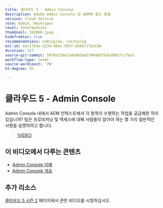 ```yaml
---
title: 클라우드 5 - Admin Console
description: Adobe Admin Console 및 AEM에 맞는 방법
version: Cloud Service
role: Admin, Developer
level: Intermediate
thumbnail: 342866.jpeg
hidefromtoc: true
recommendations: noDisplay, noCatalog
exl-id: eec1764e-1234-4b4c-993f-6584717e3c9e
duration: 317
source-git-commit: 5976e220ac54e901be5f064dbf541d901fccfec5
workflow-type: tm+mt
source-wordcount: '76'
ht-degree: 3%

---
```


# 클라우드 5 - Admin Console

Admin Console 내에서 AEM 컨텍스트에서 각 항목이 수행하는 작업을 궁금해한 적이 있습니까? 팀은 프로비저닝 및 액세스에 대해 사람들이 알아야 하는 몇 가지 일반적인 사항을 설명하려고 합니다.

>[!VIDEO](https://video.tv.adobe.com/v/342866?quality=12&learn=on)

## 이 비디오에서 다루는 콘텐츠

+ [Admin Console 이해](https://experienceleague.adobe.com/docs/experience-manager-cloud-service/content/onboarding/onboarding-concepts/admin-console.html)
+ [Admin Console 개요](https://helpx.adobe.com/kr/enterprise/using/admin-console.html)

## 추가 리소스

[클라우드 5 시즌 2](../cloud5-season-2.md) 페이지에서 관련 비디오를 시청하십시오.
